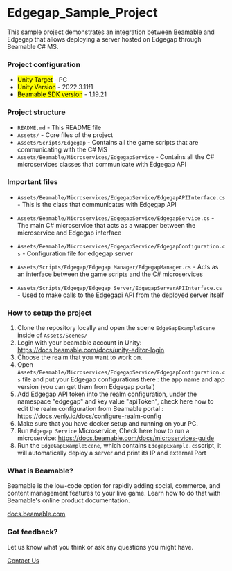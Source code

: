 # **Edgegap_Sample_Project**
This sample project demonstrates an integration between [Beamable](https://beamable.com/) and Edgegap that allows deploying a server hosted on Edgegap through Beamable C# MS.

### **Project configuration**

- <mark>Unity Target</mark> - PC
- <mark>Unity Version</mark> - 2022.3.11f1
- <mark>Beamable SDK version</mark> - 1.19.21

### **Project structure**

 - `README.md` - This README file
 - `Assets/` - Core files of the project
 - `Assets/Scripts/Edgegap` - Contains all the game scripts that are communicating with the C# MS
 - `Assets/Beamable/Microservices/EdgegapService` - Contains all the C# microservices classes that communicate with Edgegap API

### **Important files**

   - `Assets/Beamable/Microservices/EdgegapService/EdgegapAPIInterface.cs` - This is the class that communicates with Edgegap API
   - `Assets/Beamable/Microservices/EdgegapService/EdgegapService.cs` - The main C# microservice that acts as a wrapper between the microservice and Edgegap interface
   - `Assets/Beamable/Microservices/EdgegapService/EdgegapConfiguration.cs` - Configuration file for edgegap server
    
   - `Assets/Scripts/Edgegap/Edgegap Manager/EdgegapManager.cs` - Acts as an interface between the game scripts and the C# microservices
   - `Assets/Scripts/Edgegap/Edgegap Server/EdgegapServerAPIInterface.cs` - Used to make calls to the Edgegapi API from the deployed server itself
    
### **How to setup the project**

  1. Clone the repository locally and open the scene `EdgeGapExampleScene` inside of `Assets/Scenes/`
  2. Login with your beamable account in Unity: https://docs.beamable.com/docs/unity-editor-login
  3. Choose the realm that you want to work on.
  4. Open `Assets/Beamable/Microservices/EdgegapService/EdgegapConfiguration.cs` file and put your Edgegap configurations there : the app name and app version (you can get them from Edgegap portal)
  5. Add Edgegap API token into the realm configuration, under the namespace "edgegap" and key value "apiToken", check here how to edit the realm configuration from Beamable portal : https://docs.venly.io/docs/configure-realm-config
  6. Make sure that you have docker setup and running on your PC.
  7. Run `Edgegap Service` Microservice, Check here how to run a microservice: https://docs.beamable.com/docs/microservices-guide
  8. Run the `EdgeGapExampleScene`, which contains `EdegapExample.cs`script, it will automatically deploy a server and print its IP and external Port
  
### **What is Beamable?**

Beamable is the low-code option for rapidly adding social, commerce, and content management features to your live game. Learn how to do that with Beamable's online product documentation.

[docs.beamable.com](docs.beamable.com)

### **Got feedback?**

Let us know what you think or ask any questions you might have.

[Contact Us](https://docs.beamable.com/discuss)
